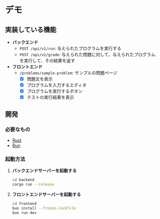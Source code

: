 # デモ

## 実装している機能

- **バックエンド**
  - `POST /api/v1/run`: 与えられたプログラムを実行する
  - `POST /api/v1/grade`: 与えられた問題に対して、与えられたプログラムを実行して、その結果を返す
- **フロントエンド**
  - `/problems/sample-problem`: サンプルの問題ページ
    - [x] 問題文を表示
    - [x] プログラムを入力するエディタ
    - [x] プログラムを実行するボタン
    - [x] テストの実行結果を表示

## 開発

### 必要なもの

- [Rust](https://www.rust-lang.org/)
- [Bun](https://bun.sh)

### 起動方法

1. **バックエンドサーバーを起動する**

   ```sh
   cd backend
   cargo run --release
   ```

2. **フロントエンドサーバーを起動する**

   ```sh
   cd frontend
   bun install --frozen-lockfile
   bun run dev
   ```
